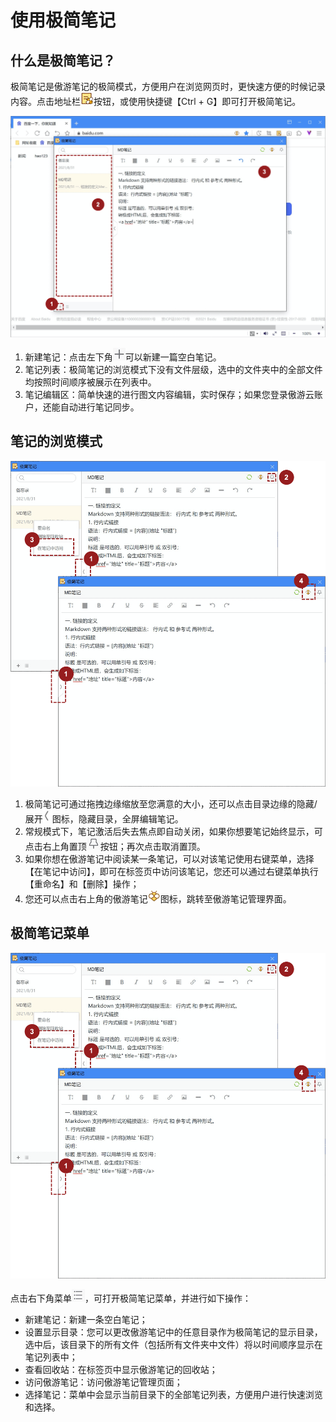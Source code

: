 # 使用极简笔记

## 什么是极简笔记？

极简笔记是傲游笔记的极简模式，方便用户在浏览网页时，更快速方便的时候记录内容。点击地址栏![](images/09-01.png)按钮，或使用快捷键【Ctrl + G】即可打开极简笔记。

![](images/09-2.png "=85%,85%")

1. 新建笔记：点击左下角![](images/09-3.png)可以新建一篇空白笔记。
2. 笔记列表：极简笔记的浏览模式下没有文件层级，选中的文件夹中的全部文件均按照时间顺序被展示在列表中。
3. 笔记编辑区：简单快速的进行图文内容编辑，实时保存；如果您登录傲游云账户，还能自动进行笔记同步。



## 笔记的浏览模式

![](images/09-5.png "=85%,85%")

1. 极简笔记可通过拖拽边缘缩放至您满意的大小，还可以点击目录边缘的隐藏/展开![](images/09-6.png)图标，隐藏目录，全屏编辑笔记。
2. 常规模式下，笔记激活后失去焦点即自动关闭，如果你想要笔记始终显示，可点击右上角置顶![](images/09-4.png)按钮；再次点击取消置顶。
3. 如果你想在傲游笔记中阅读某一条笔记，可以对该笔记使用右键菜单，选择【在笔记中访问】，即可在标签页中访问该笔记，您还可以通过右键菜单执行【重命名】和【删除】操作；
4. 您还可以点击右上角的傲游笔记![](images/08-2.png)图标，跳转至傲游笔记管理界面。



## 极简笔记菜单

![](images/09-5.png "=85%,85%")

点击右下角菜单![](images/09-8.png)，可打开极简笔记菜单，并进行如下操作：

- 新建笔记：新建一条空白笔记；
- 设置显示目录：您可以更改傲游笔记中的任意目录作为极简笔记的显示目录，选中后，该目录下的所有文件（包括所有文件夹中文件）将以时间顺序显示在笔记列表中；
- 查看回收站：在标签页中显示傲游笔记的回收站；
- 访问傲游笔记：访问傲游笔记管理页面；
- 选择笔记：菜单中会显示当前目录下的全部笔记列表，方便用户进行快速浏览和选择。


